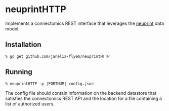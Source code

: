 # neuprintHTTP

Implements a connectomics REST interface that leverages the [neuprint](github.com/janelia-flyem/neuprint) data model.

## Installation

    % go get github.com/janelia-flyem/neuprintHTTP

## Running

    % neuprintHTTP -p |PORTNUM| config.json
 
The config file should contain information on the backend datastore that satisfies the connectomics REST API and the location for a file containing
a list of authorized users.
